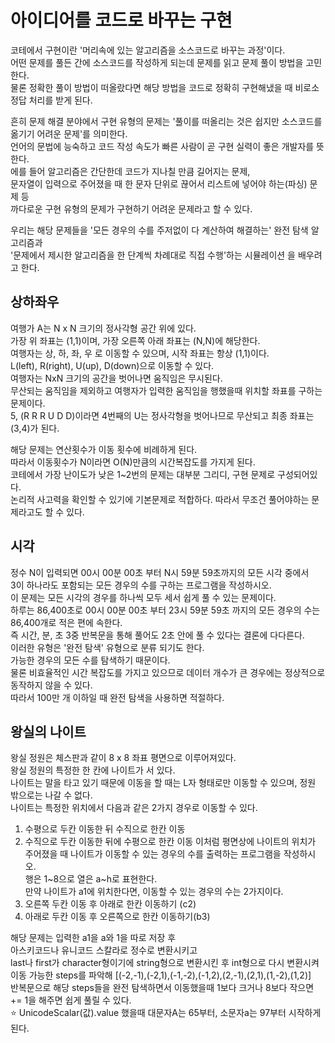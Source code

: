 # 아이디어를 코드로 바꾸는 구현
코테에서 구현이란 '머리속에 있는 알고리즘을 소스코드로 바꾸는 과정'이다.   
어떤 문제를 풀든 간에 소스코드를 작성하게 되는데 문제를 읽고 문제 풀이 방법을 고민한다.   
물론 정확한 풀이 방법이 떠올랐다면 해당 방법을 코드로 정확히 구현해냈을 때 비로소 정답 처리를 받게 된다.   
   
흔히 문제 해결 분야에서 구현 유형의 문제는 '풀이를 떠올리는 것은 쉽지만 소스코드를 옮기기 어려운 문제'를 의미한다.   
언어의 문법에 능숙하고 코드 작성 속도가 빠른 사람이 곧 구현 실력이 좋은 개발자를 뜻한다.   
에를 들어 알고리즘은 간단한데 코드가 지나칠 만큼 길어지는 문제,   
문자열이 입력으로 주어졌을 때 한 문자 단위로 끊어서 리스트에 넣어야 하는(파싱) 문제 등   
까다로운 구현 유형의 문제가 구현하기 어려운 문제라고 할 수 있다.   
   
우리는 해당 문제들을 '모든 경우의 수를 주저없이 다 계산하여 해결하는' 완전 탐색 알고리즘과   
'문제에서 제시한 알고리즘을 한 단계씩 차례대로 직접 수행'하는 시뮬레이션 을 배우려고 한다.   
   
## 상하좌우
여행가 A는 N x N 크기의 정사각형 공간 위에 있다.   
가장 위 좌표는 (1,1)이며, 가장 오른쪽 아래 좌표는 (N,N)에 해당한다.   
여행자는 상, 하, 좌, 우 로 이동할 수 있으며, 시작 좌표는 항상 (1,1)이다.   
L(left), R(right), U(up), D(down)으로 이동할 수 있다.   
여행자는 NxN 크기의 공간을 벗어나면 움직임은 무시된다.   
무산되는 움직임을 제외하고 여행자가 입력한 움직임을 행했을때 위치할 좌표를 구하는 문제이다.   
5, (R R R U D D)이라면 4번째의 U는 정사각형을 벗어나므로 무산되고 최종 좌표는 (3,4)가 된다.   
   
해당 문제는 연산횟수가 이동 횟수에 비례하게 된다.   
따라서 이동횟수가 N이라면 O(N)만큼의 시간복잡도를 가지게 된다.   
코테에서 가장 난이도가 낮은 1~2번의 문제는 대부분 그리디, 구현 문제로 구성되어있다.   
논리적 사고력을 확인할 수 있기에 기본문제로 적합하다. 따라서 무조건 풀어야하는 문제라고도 할 수 있다.   
   
## 시각
정수 N이 입력되면 00시 00분 00초 부터 N시 59분 59초까지의 모든 시각 중에서   
3이 하나라도 포함되는 모든 경우의 수를 구하는 프로그램을 작성하시오.   
이 문제는 모든 시각의 경우를 하나씩 모두 세서 쉽게 풀 수 있는 문제이다.   
하루는 86,400초로 00시 00분 00초 부터 23시 59분 59초 까지의 모든 경우의 수는 86,400개로 적은 편에 속한다.   
즉 시간, 분, 초 3중 반복문을 통해 풀어도 2초 안에 풀 수 있다는 결론에 다다른다.   
이러한 유형은 '완전 탐색' 유형으로 분류 되기도 한다.   
가능한 경우의 모든 수를 탐색하기 때문이다.   
물론 비효율적인 시간 복잡도를 가지고 있으므로 데이터 개수가 큰 경우에는 정상적으로 동작하지 않을 수 있다.   
따라서 100만 개 이하일 때 완전 탐색을 사용하면 적절하다.   
   
## 왕실의 나이트
왕실 정원은 체스판과 같이 8 x 8 좌표 평면으로 이루어져있다.   
왕실 정원의 특정한 한 칸에 나이트가 서 있다.   
나이트는 말을 타고 있기 때문에 이동을 할 때는 L자 형태로만 이동할 수 있으며, 정원 밖으로는 나갈 수 없다.   
나이트는 특정한 위치에서 다음과 같은 2가지 경우로 이동할 수 있다.   
1. 수평으로 두칸 이동한 뒤 수직으로 한칸 이동
2. 수직으로 두칸 이동한 뒤에 수평으로 한칸 이동
이처럼 평면상에 나이트의 위치가 주어졌을 때 나이트가 이동할 수 있는 경우의 수를 출력하는 프로그램을 작성하시오.   
행은 1~8으로 열은 a~h로 표현한다.   
만약 나이트가 a1에 위치한다면, 이동할 수 있는 경우의 수는 2가지이다.   
1. 오른쪽 두칸 이동 후 아래로 한칸 이동하기 (c2)
2. 아래로 두칸 이동 후 오른쪽으로 한칸 이동하기(b3)
   
해당 문제는 입력한 a1을 a와 1을 따로 저장 후   
아스키코드나 유니코드 스칼라로 정수로 변환시키고   
last나 first가 character형이기에 string형으로 변환시킨 후 int형으로 다시 변환시켜   
이동 가능한 steps를 파악해 [(-2,-1),(-2,1),(-1,-2),(-1,2),(2,-1),(2,1),(1,-2),(1,2)]   
반복문으로 해당 steps들을 완전 탐색하면서 이동했을때 1보다 크거나 8보다 작으면 += 1을 해주면 쉽게 풀릴 수 있다.   
⭐️ UnicodeScalar(값).value 했을때 대문자A는 65부터, 소문자a는 97부터 시작하게 된다.   
